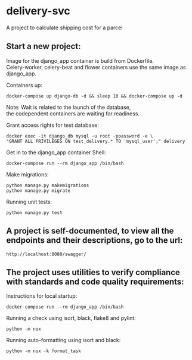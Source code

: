 # delivery-svc
A project to calculate shipping cost for a parcel

## Start a new project:

Image for the django_app container is build from Dockerfile.  
Celery-worker, celery-beat and flower containers use the same image as django_app.

Containers up:
```
docker-compose up django-db -d && sleep 10 && docker-compose up -d
```
Note: Wait is related to the launch of the database,  
the codependent containers are waiting for readiness.

Grant access rights for test database:
```
docker exec -it django_db mysql -u root -ppassword -e \
"GRANT ALL PRIVILEGES ON test_delivery.* TO 'mysql_user';" delivery
```

Get in to the django_app container Shell:
```
docker-compose run --rm django_app /bin/bash
```

Make migrations:
```
python manage.py makemigrations
python manage.py migrate
```

Running unit tests:
```
python manage.py test
```

## A project is self-documented, to view all the endpoints and their descriptions, go to the url:

```
http://localhost:8080/swagger/
```

## The project uses utilities to verify compliance with standards  and code quality requirements:

Instructions for local startup:
```
docker-compose run --rm django_app /bin/bash
```

Running a check using isort, black, flake8 and pylint:
```
python -m nox
```

Running auto-formatting using isort and black:
```
python -m nox -k format_task
```
